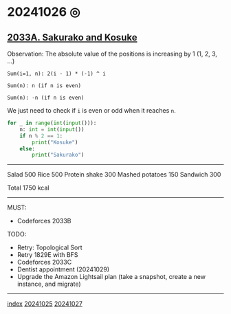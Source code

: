 <head><meta name="viewport" content="width=device-width, initial-scale=1.0, user-scalable=yes" /><meta charset="UTF-8"></head>

# 20241026 ◎

## [2033A. Sakurako and Kosuke](https://codeforces.com/contest/2033/problem/A)

Observation: The absolute value of the positions is increasing by 1 (1, 2, 3, ...)

`Sum(i=1, n): 2(i - 1) * (-1) ^ i`

`Sum(n): n (if n is even)`

`Sum(n): -n (if n is even)`

We just need to check if `i` is even or odd when it reaches `n`.

```python
for _ in range(int(input())):
    n: int = int(input())
    if n % 2 == 1:
        print("Kosuke")
    else:
        print("Sakurako")
```

---

Salad 500
Rice 500
Protein shake 300
Mashed potatoes 150
Sandwich 300

Total 1750 kcal

---

MUST:

- Codeforces 2033B

TODO:

- Retry: Topological Sort
- Retry 1829E with BFS
- Codeforces 2033C
- Dentist appointment (20241029)
- Upgrade the Amazon Lightsail plan (take a snapshot, create a new instance, and migrate)

---

[index](../../index.html)
[20241025](20241025.html)
[20241027](20241027.html)
